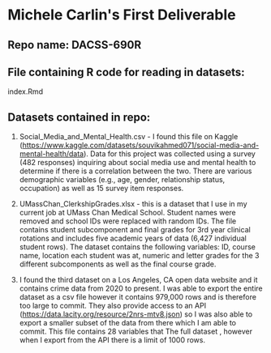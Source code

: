 # Michele Carlin's First Deliverable

## Repo name: DACSS-690R

## File containing R code for reading in datasets: 
index.Rmd

## Datasets contained in repo:
1. Social_Media_and_Mental_Health.csv - I found this file on Kaggle (https://www.kaggle.com/datasets/souvikahmed071/social-media-and-mental-health/data). Data for this project was collected using a survey (482 responses) inquiring about social media use and mental health to determine if there is a correlation between the two. There are various demographic variables (e.g., age, gender, relationship status, occupation) as well as 15 survey item responses. 

2. UMassChan_ClerkshipGrades.xlsx - this is a dataset that I use in my current job at UMass Chan Medical School. Student names were removed and school IDs were replaced with random IDs. The file contains student subcomponent and final grades for 3rd year clinical rotations and includes five academic years of data (6,427 individual student rows). The dataset contains the following variables: ID, course name, location each student was at, numeric and letter grades for the 3 different subcomponents as well as the final course grade.  

3. I found the third dataset on a Los Angeles, CA open data website and it contains crime data from 2020 to present. I was able to export the entire dataset as a csv file however it contains 979,000 rows and is therefore too large to commit.  They also provide access to an API (https://data.lacity.org/resource/2nrs-mtv8.json) so I was also able to export a smaller subset of the data from there which I am able to commit.  This file contains 28 variables that  The full dataset , however when I export from the API there is a limit of 1000 rows. 
